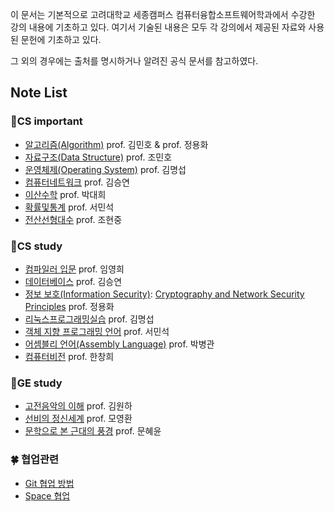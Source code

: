 이 문서는 기본적으로 고려대학교 세종캠퍼스 컴퓨터융합소프트웨어학과에서 수강한 강의 내용에 기초하고 있다. 여기서 기술된 내용은 모두 각 강의에서 제공된 자료와 사용된 문헌에 기초하고 있다.

그 외의 경우에는 출처를 명시하거나 알려진 공식 문서를 참고하였다. 
## Note List

### 📘CS important
+ [알고리즘(Algorithm)](알고리즘(Algorithm).md) prof. 김민호 & prof. 정용화
+ [자료구조(Data Structure)](자료구조(Data%20Structure).md) prof. 조민호
+ [운영체제(Operating System)](운영체제(Operating%20System).md) prof. 김명섭
+ [컴퓨터네트워크](컴퓨터네트워크.md) prof. 김승연
+ [이산수학](이산수학.md) prof. 박대희
+ [확률및통계](확률및통계) prof. 서민석
+ [전산선형대수](전산선형대수) prof. 조현중
### 📗CS study
+ [컴파일러 입문](컴파일러%20입문.md) prof. 임영희
+ [데이터베이스](데이터베이스.md) prof. 김승연
+ [정보 보호(Information Security)](정보%20보호(Information%20Security).md): [Cryptography and Network Security Principles](Cryptography%20and%20Network%20Security%20Principles.md) prof. 정용화
+ [리눅스프로그래밍실습](리눅스프로그래밍실습.md) prof. 김명섭
+ [객체 지향 프로그래밍 언어](객체%20지향%20프로그래밍%20언어.md) prof. 서민석
+ [어셈블리 언어(Assembly Language)](어셈블리%20언어(Assembly%20Language).md) prof. 박병관
+ [컴퓨터비전](컴퓨터비전.md) prof. 한창희
### 📑GE study
+ [고전음악의 이해](고전음악의%20이해.md) prof. 김원하
+ [선비의 정신세계](선비의%20정신세계.md) prof. 모영환
+ [문학으로 본 근대의 풍경](문학으로%20본%20근대의%20풍경.md) prof. 문혜윤
### 🍀 협업관련
+ [Git 협업 방법](Git%20협업%20방법.md)
+ [Space 협업](Space%20협업.md)